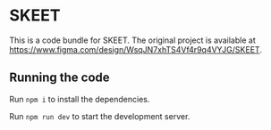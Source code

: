 
  # SKEET

  This is a code bundle for SKEET. The original project is available at https://www.figma.com/design/WsqJN7xhTS4Vf4r9q4VYJG/SKEET.

  ## Running the code

  Run `npm i` to install the dependencies.

  Run `npm run dev` to start the development server.
  